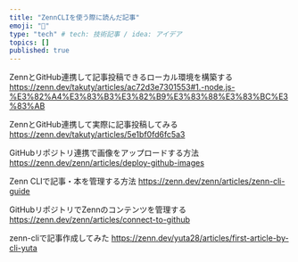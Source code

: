 ```yaml
---
title: "ZennCLIを使う際に読んだ記事"
emoji: "📘"
type: "tech" # tech: 技術記事 / idea: アイデア
topics: []
published: true
---
```




ZennとGitHub連携して記事投稿できるローカル環境を構築する
https://zenn.dev/takuty/articles/ac72d3e7301553#1.-node.js-%E3%82%A4%E3%83%B3%E3%82%B9%E3%83%88%E3%83%BC%E3%83%AB


ZennとGitHub連携して実際に記事投稿してみる
https://zenn.dev/takuty/articles/5e1bf0fd6fc5a3


GitHubリポジトリ連携で画像をアップロードする方法
https://zenn.dev/zenn/articles/deploy-github-images


Zenn CLIで記事・本を管理する方法
https://zenn.dev/zenn/articles/zenn-cli-guide


GitHubリポジトリでZennのコンテンツを管理する
https://zenn.dev/zenn/articles/connect-to-github


zenn-cliで記事作成してみた
https://zenn.dev/yuta28/articles/first-article-by-cli-yuta